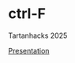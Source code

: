 # ctrl-F
Tartanhacks 2025

[Presentation](https://www.canva.com/design/DAGeidGjS14/58R-3_iITbu75J9J4LHEmg/view?utm_content=DAGeidGjS14&utm_campaign=designshare&utm_medium=link2&utm_source=uniquelinks&utlId=h8a2a306070)
